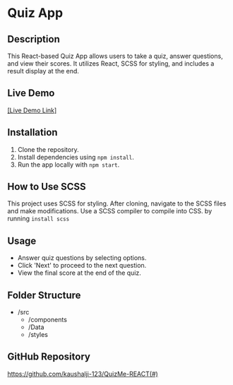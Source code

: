 # Quiz App

## Description
This React-based Quiz App allows users to take a quiz, answer questions, and view their scores. It utilizes React, SCSS for styling, and includes a result display at the end.

## Live Demo
[[Live Demo Link]](https://656ed9f8ddc9a30aab45f5cd--quizmeappdivyanshukaushal.netlify.app/)

## Installation
1. Clone the repository.
2. Install dependencies using `npm install`.
3. Run the app locally with `npm start`.

## How to Use SCSS
This project uses SCSS for styling. After cloning, navigate to the SCSS files and make modifications. Use a SCSS compiler to compile into CSS.
by running `install scss`

## Usage
- Answer quiz questions by selecting options.
- Click 'Next' to proceed to the next question.
- View the final score at the end of the quiz.

## Folder Structure
- /src
  - /components <!-- React components -->
  - /Data <!-- Quiz data -->
  - /styles <!-- SCSS files -->

## GitHub Repository
https://github.com/kaushalji-123/QuizMe-REACT(#) 


